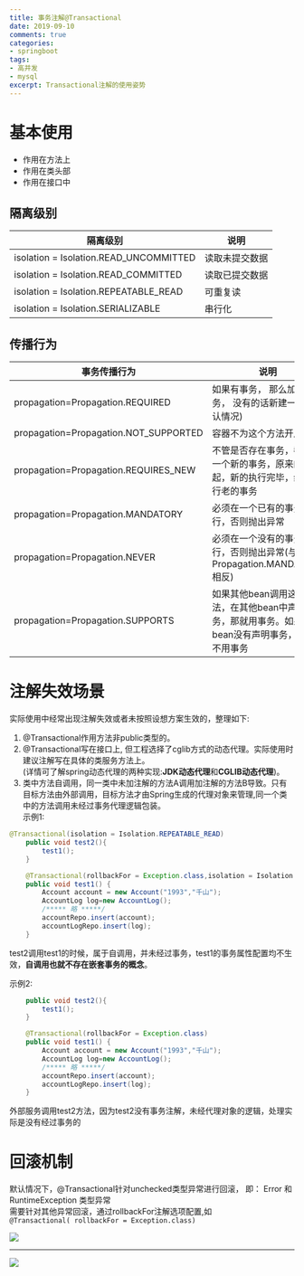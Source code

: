 ```yaml
---
title: 事务注解@Transactional
date: 2019-09-10
comments: true
categories:
- springboot
tags:
- 高并发
- mysql
excerpt: Transactional注解的使用姿势
---
```


<!-- more -->

# 基本使用

* 作用在方法上
* 作用在类头部
* 作用在接口中

## 隔离级别

| 隔离级别 | 说明
| -- | --
isolation = Isolation.READ_UNCOMMITTED | 读取未提交数据
isolation = Isolation.READ_COMMITTED | 读取已提交数据
isolation = Isolation.REPEATABLE_READ | 可重复读
isolation = Isolation.SERIALIZABLE | 串行化

## 传播行为

| 事务传播行为 | 说明
| -- | -- 
propagation=Propagation.REQUIRED | 如果有事务， 那么加入事务， 没有的话新建一个(默认情况)
propagation=Propagation.NOT_SUPPORTED | 容器不为这个方法开启事务
propagation=Propagation.REQUIRES_NEW | 不管是否存在事务，都创建一个新的事务，原来的挂起，新的执行完毕，继续执行老的事务
propagation=Propagation.MANDATORY | 必须在一个已有的事务中执行，否则抛出异常
propagation=Propagation.NEVER | 必须在一个没有的事务中执行，否则抛出异常(与Propagation.MANDATORY相反)
propagation=Propagation.SUPPORTS | 如果其他bean调用这个方法，在其他bean中声明事务，那就用事务。如果其他bean没有声明事务，那就不用事务


# 注解失效场景

实际使用中经常出现注解失效或者未按照设想方案生效的，整理如下:

1. @Transactional作用方法非public类型的。
2. @Transactional写在接口上, 但工程选择了cglib方式的动态代理。实际使用时建议注解写在具体的类服务方法上。  
(详情可了解spring动态代理的两种实现:**JDK动态代理**和**CGLIB动态代理**)。
3. 类中方法自调用，同一类中未加注解的方法A调用加注解的方法B导致。只有目标方法由外部调用，目标方法才由Spring生成的代理对象来管理,同一个类中的方法调用未经过事务代理逻辑包装。  
示例1:  
```java
@Transactional(isolation = Isolation.REPEATABLE_READ)
    public void test2(){
        test1();
    }

    @Transactional(rollbackFor = Exception.class,isolation = Isolation.REPEATABLE_READ,propagation = Propagation.REQUIRES_NEW)
    public void test1() {
        Account account = new Account("1993","千山");
        AccountLog log=new AccountLog();
        /***** 略 *****/
        accountRepo.insert(account);
        accountLogRepo.insert(log);
    }
```  
test2调用test1的时候，属于自调用，并未经过事务，test1的事务属性配置均不生效，**自调用也就不存在嵌套事务的概念**。 

示例2:  
```java
    public void test2(){
        test1();
    }

    @Transactional(rollbackFor = Exception.class)
    public void test1() {
        Account account = new Account("1993","千山");
        AccountLog log=new AccountLog();
        /***** 略 *****/
        accountRepo.insert(account);
        accountLogRepo.insert(log);
    }
```  
外部服务调用test2方法，因为test2没有事务注解，未经代理对象的逻辑，处理实际是没有经过事务的

# 回滚机制

默认情况下，@Transactional针对unchecked类型异常进行回滚， 即： Error 和 RuntimeException 类型异常  
需要针对其他异常回滚，通过rollbackFor注解选项配置,如   
```@Transactional( rollbackFor = Exception.class)```

![](https://img-blog.csdnimg.cn/20200130135825755.png)

***
![](https://img-blog.csdnimg.cn/20191221203110149.png)